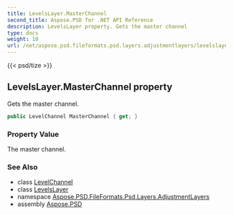 ```yaml
---
title: LevelsLayer.MasterChannel
second_title: Aspose.PSD for .NET API Reference
description: LevelsLayer property. Gets the master channel
type: docs
weight: 10
url: /net/aspose.psd.fileformats.psd.layers.adjustmentlayers/levelslayer/masterchannel/
---
```

{{< psd/tize >}}
## LevelsLayer.MasterChannel property

Gets the master channel.

```csharp
public LevelChannel MasterChannel { get; }
```

### Property Value

The master channel.

### See Also

* class [LevelChannel](../../../aspose.psd.fileformats.psd.layers.layerresources/levelchannel/)
* class [LevelsLayer](../)
* namespace [Aspose.PSD.FileFormats.Psd.Layers.AdjustmentLayers](../../levelslayer/)
* assembly [Aspose.PSD](../../../)


